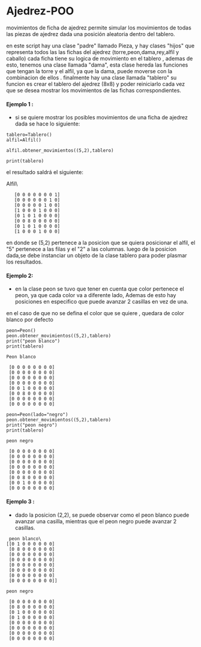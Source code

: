 # Ajedrez-POO

movimientos de ficha de ajedrez
 permite simular los movimientos de todas las piezas de ajedrez dada una posición aleatoria dentro del tablero.
 
 en este script hay una clase "padre" llamado Pieza, y hay clases "hijos" que representa todos las las fichas del ajedrez (torre,peon,dama,rey,alfil y caballo) cada ficha tiene su logica de movimiento en el tablero , ademas de esto, tenemos una clase llamada "dama", esta clase hereda las funciones que tengan la torre y el alfil, ya que la dama, puede moverse con la combinacion de ellos .
 finalmente hay una clase llamada "tablero" su funcion es crear el tablero del ajedrez (8x8) y poder reiniciarlo cada vez que se desea mostrar los movimientos de las fichas correspondientes.

#### Ejemplo 1 :
* si se quiere mostrar los posibles movimientos de una ficha de ajedrez dada se hace lo siguiente:

```
tablero=Tablero()
alfil=Alfil()

alfil.obtener_movimientos((5,2),tablero)

print(tablero)

```

el resultado saldrá el siguiente:

Alfil\
```
   [0 0 0 0 0 0 0 1]
   [0 0 0 0 0 0 1 0]
   [0 0 0 0 0 1 0 0]
   [1 0 0 0 1 0 0 0]
   [0 1 0 1 0 0 0 0]
   [0 0 8 0 0 0 0 0]
   [0 1 0 1 0 0 0 0]
   [1 0 0 0 1 0 0 0]
```

en donde se (5,2) pertenece  a la posicion  que se quiera posicionar el alfil, el "5" pertenece a las filas y el "2"  a las columnas.
luego de la posicion dada,se debe instanciar un objeto de la clase tablero para poder plasmar los resultados.

#### Ejemplo 2:
* en la clase peon se tuvo que tener en cuenta que color pertenece el peon, ya que cada color va a diferente lado, Ademas de esto hay posiciones en especifico que puede avanzar 2 casillas en vez de una.

en el caso de que no se defina el color que se quiere , quedara de color blanco por defecto
```
peon=Peon()
peon.obtener_movimientos((5,2),tablero)
print("peon blanco")
print(tablero)

Peon blanco

 [0 0 0 0 0 0 0 0]
 [0 0 0 0 0 0 0 0]
 [0 0 0 0 0 0 0 0]
 [0 0 0 0 0 0 0 0]
 [0 0 1 0 0 0 0 0]
 [0 0 8 0 0 0 0 0]
 [0 0 0 0 0 0 0 0]
 [0 0 0 0 0 0 0 0]

peon=Peon(lado="negro")
peon.obtener_movimientos((5,2),tablero)
print("peon negro")
print(tablero)
 
peon negro

 [0 0 0 0 0 0 0 0]
 [0 0 0 0 0 0 0 0]
 [0 0 0 0 0 0 0 0]
 [0 0 0 0 0 0 0 0]
 [0 0 0 0 0 0 0 0]
 [0 0 8 0 0 0 0 0]
 [0 0 1 0 0 0 0 0]
 [0 0 0 0 0 0 0 0]
 ```
 
 #### Ejemplo 3 :
 * dado la posicion (2,2), se puede observar como el peon blanco puede avanzar una casilla, mientras que el peon negro puede avanzar 2 casillas.
``` 
 peon blanco\
[[0 1 0 0 0 0 0 0]
 [0 8 0 0 0 0 0 0]
 [0 0 0 0 0 0 0 0]
 [0 0 0 0 0 0 0 0]
 [0 0 0 0 0 0 0 0]
 [0 0 0 0 0 0 0 0]
 [0 0 0 0 0 0 0 0]
 [0 0 0 0 0 0 0 0]]
 
peon negro

 [0 0 0 0 0 0 0 0]
 [0 8 0 0 0 0 0 0]
 [0 1 0 0 0 0 0 0]
 [0 1 0 0 0 0 0 0]
 [0 0 0 0 0 0 0 0]
 [0 0 0 0 0 0 0 0]
 [0 0 0 0 0 0 0 0]
 [0 0 0 0 0 0 0 0]
```
